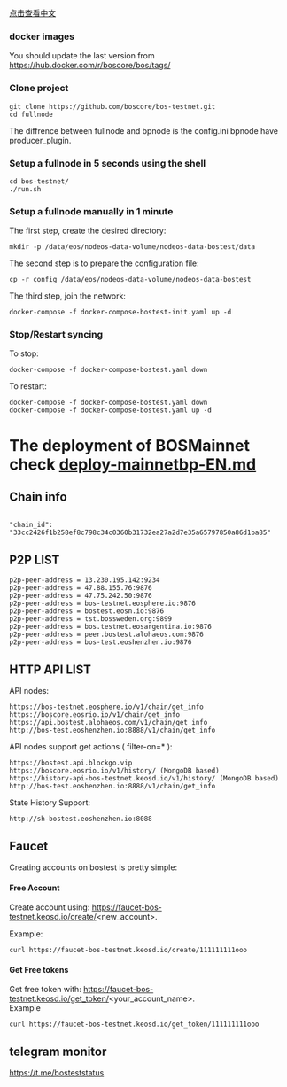 
[点击查看中文](README_CN.md)

### docker images 
You should update the last version from https://hub.docker.com/r/boscore/bos/tags/

### Clone project

```
git clone https://github.com/boscore/bos-testnet.git
cd fullnode
```
The diffrence between fullnode and bpnode is the config.ini bpnode have producer_plugin.
### Setup a fullnode in 5 seconds using the shell

```
cd bos-testnet/
./run.sh
```

### Setup a fullnode manually in 1 minute

The first step, create the desired directory:

```
mkdir -p /data/eos/nodeos-data-volume/nodeos-data-bostest/data
```

The second step is to prepare the configuration file:

```
cp -r config /data/eos/nodeos-data-volume/nodeos-data-bostest
```

The third step, join the network:

```
docker-compose -f docker-compose-bostest-init.yaml up -d
```

### Stop/Restart syncing

To stop:

```
docker-compose -f docker-compose-bostest.yaml down
```

To restart:

```
docker-compose -f docker-compose-bostest.yaml down
docker-compose -f docker-compose-bostest.yaml up -d
```

# The deployment of BOSMainnet check [deploy-mainnetbp-EN.md](deploy-mainnetbp-EN.md)

## Chain info

```

"chain_id": "33cc2426f1b258ef8c798c34c0360b31732ea27a2d7e35a65797850a86d1ba85"

```


## P2P LIST

```
p2p-peer-address = 13.230.195.142:9234
p2p-peer-address = 47.88.155.76:9876
p2p-peer-address = 47.75.242.50:9876
p2p-peer-address = bos-testnet.eosphere.io:9876
p2p-peer-address = bostest.eosn.io:9876
p2p-peer-address = tst.bossweden.org:9899
p2p-peer-address = bos.testnet.eosargentina.io:9876
p2p-peer-address = peer.bostest.alohaeos.com:9876
p2p-peer-address = bos-test.eoshenzhen.io:9876
```


## HTTP API LIST

API nodes:
```
https://bos-testnet.eosphere.io/v1/chain/get_info
https://boscore.eosrio.io/v1/chain/get_info
https://api.bostest.alohaeos.com/v1/chain/get_info
http://bos-test.eoshenzhen.io:8888/v1/chain/get_info
```

API nodes support get actions ( filter-on=* ):
```
https://bostest.api.blockgo.vip
https://boscore.eosrio.io/v1/history/ (MongoDB based)
https://history-api-bos-testnet.keosd.io/v1/history/ (MongoDB based)
http://bos-test.eoshenzhen.io:8888/v1/chain/get_info
```

State History Support:

```
http://sh-bostest.eoshenzhen.io:8088
```



## Faucet

Creating accounts on bostest is pretty simple:

#### Free Account
Create account using: https://faucet-bos-testnet.keosd.io/create/<new_account>.


Example:
```
curl https://faucet-bos-testnet.keosd.io/create/111111111ooo
```


#### Get Free tokens
Get free token with: https://faucet-bos-testnet.keosd.io/get_token/<your_account_name>.  
Example
```
curl https://faucet-bos-testnet.keosd.io/get_token/111111111ooo
```


## telegram monitor 
https://t.me/bosteststatus 

